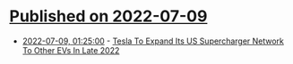 # [Published on 2022-07-09](index.md)

* [2022-07-09, 01:25:00](https://hardware.slashdot.org/story/22/07/08/2212253/tesla-to-expand-its-us-supercharger-network-to-other-evs-in-late-2022?utm_source=rss1.0mainlinkanon&utm_medium=feed) - [Tesla To Expand Its US Supercharger Network To Other EVs In Late 2022](https://hardware.slashdot.org/story/22/07/08/2212253/tesla-to-expand-its-us-supercharger-network-to-other-evs-in-late-2022?utm_source=rss1.0mainlinkanon&utm_medium=feed)

